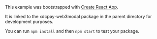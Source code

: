 This example was bootstrapped with [Create React App](https://github.com/facebook/create-react-app).

It is linked to the xdcpay-web3modal package in the parent directory for development purposes.

You can run `npm install` and then `npm start` to test your package.
